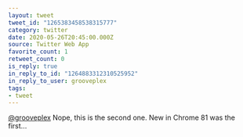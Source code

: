 ```yaml
---
layout: tweet
tweet_id: "1265383458538315777"
category: twitter
date: 2020-05-26T20:45:00.000Z
source: Twitter Web App
favorite_count: 1
retweet_count: 0
is_reply: true
in_reply_to_id: "1264883312310525952"
in_reply_to_user: grooveplex
tags:
- tweet
---
```


[@grooveplex](https://twitter.com/@grooveplex) Nope, this is the second one. New in Chrome 81 was the first...
